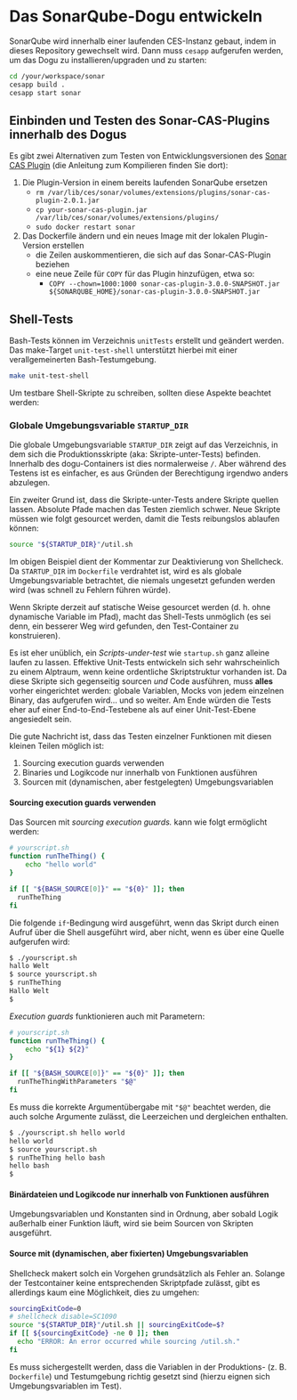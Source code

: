 # Das SonarQube-Dogu entwickeln

SonarQube wird innerhalb einer laufenden CES-Instanz gebaut, indem in dieses Repository gewechselt wird. Dann muss `cesapp` aufgerufen werden, um das Dogu zu installieren/upgraden und zu starten:

```bash
cd /your/workspace/sonar
cesapp build .
cesapp start sonar
```

## Einbinden und Testen des Sonar-CAS-Plugins innerhalb des Dogus

Es gibt zwei Alternativen zum Testen von Entwicklungsversionen des [Sonar CAS Plugin](https://github.com/cloudogu/sonar-cas-plugin/) (die Anleitung zum Kompilieren finden Sie dort):

1. Die Plugin-Version in einem bereits laufenden SonarQube ersetzen
   - `rm /var/lib/ces/sonar/volumes/extensions/plugins/sonar-cas-plugin-2.0.1.jar`
   - `cp your-sonar-cas-plugin.jar /var/lib/ces/sonar/volumes/extensions/plugins/`
   - `sudo docker restart sonar`
1. Das Dockerfile ändern und ein neues Image mit der lokalen Plugin-Version erstellen
   - die Zeilen auskommentieren, die sich auf das Sonar-CAS-Plugin beziehen
   - eine neue Zeile für `COPY` für das Plugin hinzufügen, etwa so:
      - `COPY --chown=1000:1000 sonar-cas-plugin-3.0.0-SNAPSHOT.jar ${SONARQUBE_HOME}/sonar-cas-plugin-3.0.0-SNAPSHOT.jar`

## Shell-Tests

Bash-Tests können im Verzeichnis `unitTests` erstellt und geändert werden. Das make-Target `unit-test-shell` unterstützt hierbei mit einer verallgemeinerten Bash-Testumgebung.

```bash
make unit-test-shell
```

Um testbare Shell-Skripte zu schreiben, sollten diese Aspekte beachtet werden:

### Globale Umgebungsvariable `STARTUP_DIR`

Die globale Umgebungsvariable `STARTUP_DIR` zeigt auf das Verzeichnis, in dem sich die Produktionsskripte (aka: Skripte-unter-Tests) befinden. Innerhalb des dogu-Containers ist dies normalerweise `/`. Aber während des Testens ist es einfacher, es aus Gründen der Berechtigung irgendwo anders abzulegen.

Ein zweiter Grund ist, dass die Skripte-unter-Tests andere Skripte quellen lassen. Absolute Pfade machen das Testen ziemlich schwer. Neue Skripte müssen wie folgt gesourcet werden, damit die Tests reibungslos ablaufen können:

```bash
source "${STARTUP_DIR}"/util.sh
```

Im obigen Beispiel dient der Kommentar zur Deaktivierung von Shellcheck. Da `STARTUP_DIR` im `Dockerfile` verdrahtet ist, wird es als globale Umgebungsvariable betrachtet, die niemals ungesetzt gefunden werden wird (was schnell zu Fehlern führen würde).

Wenn Skripte derzeit auf statische Weise gesourcet werden (d. h. ohne dynamische Variable im Pfad), macht das Shell-Tests unmöglich (es sei denn, ein besserer Weg wird gefunden, den Test-Container zu konstruieren).

Es ist eher unüblich, ein _Scripts-under-test_ wie `startup.sh` ganz alleine laufen zu lassen. Effektive Unit-Tests entwickeln sich sehr wahrscheinlich zu einem Alptraum, wenn keine ordentliche Skriptstruktur vorhanden ist. Da diese Skripte sich gegenseitig sourcen  _und_ Code ausführen, muss **alles** vorher eingerichtet werden: globale Variablen, Mocks von jedem einzelnen Binary, das aufgerufen wird... und so weiter. Am Ende würden die Tests eher auf einer End-to-End-Testebene als auf einer Unit-Test-Ebene angesiedelt sein.

Die gute Nachricht ist, dass das Testen einzelner Funktionen mit diesen kleinen Teilen möglich ist:

1. Sourcing execution guards verwenden
1. Binaries und Logikcode nur innerhalb von Funktionen ausführen
1. Sourcen mit (dynamischen, aber festgelegten) Umgebungsvariablen

#### Sourcing execution guards verwenden

Das Sourcen mit _sourcing execution guards._ kann wie folgt ermöglicht werden:

```bash
# yourscript.sh
function runTheThing() {
    echo "hello world"
}

if [[ "${BASH_SOURCE[0]}" == "${0}" ]]; then
  runTheThing
fi
```

Die folgende `if`-Bedingung wird ausgeführt, wenn das Skript durch einen Aufruf über die Shell ausgeführt wird, aber nicht, wenn es über eine Quelle aufgerufen wird:

```bash
$ ./yourscript.sh
hallo Welt
$ source yourscript.sh
$ runTheThing
Hallo Welt
$
```

_Execution guards_ funktionieren auch mit Parametern:

```bash
# yourscript.sh
function runTheThing() {
    echo "${1} ${2}"
}

if [[ "${BASH_SOURCE[0]}" == "${0}" ]]; then
  runTheThingWithParameters "$@"
fi
```

Es muss die korrekte Argumentübergabe mit `"$@"` beachtet werden, die auch solche Argumente zulässt, die Leerzeichen und dergleichen enthalten.

```bash
$ ./yourscript.sh hello world
hello world
$ source yourscript.sh
$ runTheThing hello bash
hello bash
$
```

#### Binärdateien und Logikcode nur innerhalb von Funktionen ausführen

Umgebungsvariablen und Konstanten sind in Ordnung, aber sobald Logik außerhalb einer Funktion läuft, wird sie beim Sourcen von Skripten ausgeführt.

#### Source mit (dynamischen, aber fixierten) Umgebungsvariablen

Shellcheck makert solch ein Vorgehen grundsätzlich als Fehler an. Solange der Testcontainer keine entsprechenden Skriptpfade zulässt, gibt es allerdings kaum eine Möglichkeit, dies zu umgehen:

```bash
sourcingExitCode=0
# shellcheck disable=SC1090
source "${STARTUP_DIR}"/util.sh || sourcingExitCode=$?
if [[ ${sourcingExitCode} -ne 0 ]]; then
  echo "ERROR: An error occurred while sourcing /util.sh."
fi
```

Es muss sichergestellt werden, dass die Variablen in der Produktions- (z. B. `Dockerfile`) und Testumgebung richtig gesetzt sind (hierzu eignen sich Umgebungsvariablen im Test).